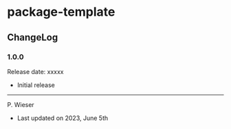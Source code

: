# package-template

## ChangeLog

### 1.0.0

Release date: xxxxx

- Initial release

---
P. Wieser
- Last updated on 2023, June 5th
